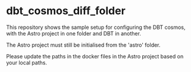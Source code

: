 # dbt_cosmos_diff_folder

This repository shows the sample setup for configuring the DBT cosmos, with the Astro project in one folder and DBT in another.

The Astro project must still be initialised from the 'astro' folder.

Please update the paths in the docker files in the Astro project based on your local paths.
